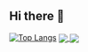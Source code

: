 ## Hi there 👋

<!--
**Xujiangjing/Xujiangjing** is a ✨ _special_ ✨ repository because its `README.md` (this file) appears on your GitHub profile.

Here are some ideas to get you started:

- 🔭 I’m currently studying at King's College London!
- 🌱 I’m currently the second year computer science student!
- 😄 Pronouns: She/Her
-->
[![Top Langs](https://github-readme-stats.vercel.app/api/top-langs/?username=Xujiangjing&layout=donut)](https://github.com/Xujiangjing/github-readme-stats)
<a href="https://github.com/Xujiangjing/github-readme-stats">
  <img align="center" src="https://github-readme-stats.vercel.app/api/pin/?username=Xujiangjing&repo=github-readme-stats" />
</a>
<a href="https://github.com/Xujiangjing/convoychat">
  <img align="center" src="https://github-readme-stats.vercel.app/api/pin/?username=Xujiangjing&repo=convoychat" />
</a>
